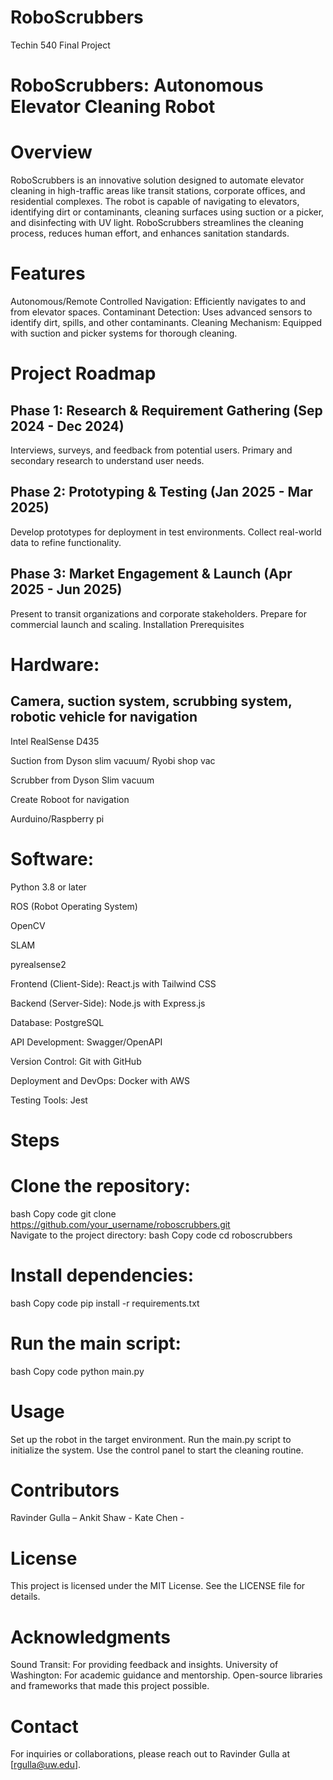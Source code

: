 # RoboScrubbers
Techin 540 Final Project

# RoboScrubbers: Autonomous Elevator Cleaning Robot

# Overview
RoboScrubbers is an innovative solution designed to automate elevator cleaning in high-traffic areas like transit stations, corporate offices, and residential complexes. The robot is capable of navigating to elevators, identifying dirt or contaminants, cleaning surfaces using suction or a picker, and disinfecting with UV light. RoboScrubbers streamlines the cleaning process, reduces human effort, and enhances sanitation standards.

# Features
Autonomous/Remote Controlled Navigation: Efficiently navigates to and from elevator spaces.
Contaminant Detection: Uses advanced sensors to identify dirt, spills, and other contaminants.
Cleaning Mechanism: Equipped with suction and picker systems for thorough cleaning.

# Project Roadmap
## Phase 1: Research & Requirement Gathering (Sep 2024 - Dec 2024)
Interviews, surveys, and feedback from potential users.
Primary and secondary research to understand user needs.
## Phase 2: Prototyping & Testing (Jan 2025 - Mar 2025)
Develop prototypes for deployment in test environments.
Collect real-world data to refine functionality.
## Phase 3: Market Engagement & Launch (Apr 2025 - Jun 2025)
Present to transit organizations and corporate stakeholders.
Prepare for commercial launch and scaling.
Installation
Prerequisites

# Hardware: 
## Camera, suction system, scrubbing system, robotic vehicle for navigation
Intel RealSense D435

Suction from Dyson slim vacuum/ Ryobi shop vac

Scrubber from Dyson Slim vacuum 

Create Roboot for navigation

Aurduino/Raspberry pi

# Software:

Python 3.8 or later

ROS (Robot Operating System)

OpenCV

SLAM

pyrealsense2

Frontend (Client-Side): React.js with Tailwind CSS

Backend (Server-Side): Node.js with Express.js

Database:  PostgreSQL

API Development: Swagger/OpenAPI

Version Control: Git with GitHub

Deployment and DevOps: Docker with AWS

Testing Tools: Jest

# Steps
# Clone the repository:
bash
Copy code
git clone https://github.com/your_username/roboscrubbers.git  
Navigate to the project directory:
bash
Copy code
cd roboscrubbers  
# Install dependencies:
bash
Copy code
pip install -r requirements.txt  
# Run the main script:
bash
Copy code
python main.py  
# Usage
Set up the robot in the target environment.
Run the main.py script to initialize the system.
Use the control panel to start the cleaning routine.
# Contributors
Ravinder Gulla – 
Ankit Shaw - 
Kate Chen - 
# License
This project is licensed under the MIT License. See the LICENSE file for details.

# Acknowledgments
Sound Transit: For providing feedback and insights.
University of Washington: For academic guidance and mentorship.
Open-source libraries and frameworks that made this project possible.
# Contact
For inquiries or collaborations, please reach out to Ravinder Gulla at [rgulla@uw.edu].
